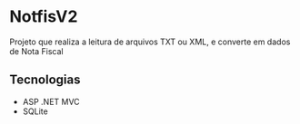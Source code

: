 # NotfisV2
Projeto que realiza a leitura de arquivos TXT ou XML, e converte em dados de Nota Fiscal

## Tecnologias

- ASP .NET MVC
- SQLite

